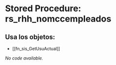 # Stored Procedure: rs_rhh_nomccempleados

## Usa los objetos:
- [[fn_sis_GetUsuActual]]

*No code available.*
